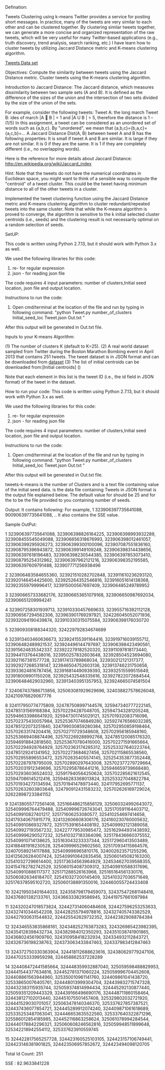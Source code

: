 Defination:

Tweets Clustering using k-means
Twitter provides a service for posting short messages. In practice, many of the tweets are very similar to each other and can be clustered together. By clustering similar tweets together, we can generate a more concise and organized representation of the raw tweets, which will be very useful for many Twitter-based applications (e.g., truth discovery, trend analysis, search ranking, etc.)
I have learn how to cluster tweets by utilizing Jaccard Distance metric and K-means clustering algorithm.

[Tweets Data set](http://www.utdallas.edu/~axn112530/cs6375/unsupervised/Tweets.json)

Objectives: Compute the similarity between tweets using the Jaccard Distance metric. Cluster tweets using the K-means clustering algorithm.

Introduction to Jaccard Distance:
The Jaccard distance, which measures dissimilarity between two sample sets (A and B). It is defined as the difference of the sizes of the union and the intersection of two sets divided by the size of the union of the sets.

For example, consider the following tweets:
Tweet A: the long march
Tweet B: ides of march
|A  B | = 1 and |A U B | = 5, therefore the distance is 1 – (1/5)
In this assignment, a tweet can be considered as an unordered set of words such as {a,b,c}. By "unordered", we mean that {a,b,c}={b,a,c}={a,c,b}=... A Jaccard Distance Dist(A, B) between tweet A and B has the following properties: It is small if tweet A and B are similar. It is large if they are not similar. It is 0 if they are the same. It is 1 if they are completely different (i.e., no overlapping words).

Here is the reference for more details about Jaccard Distance: http://en.wikipedia.org/wiki/Jaccard_index

Hint: Note that the tweets do not have the numerical coordinates in Euclidean space, you might want to think of a sensible way to compute the "centroid" of a tweet cluster. This could be the tweet having minimum distance to all of the other tweets in a cluster.

Implemented the tweet clustering function using the Jaccard Distance metric and K-means clustering algorithm to cluster redundant/repeated tweets into the same cluster. 
Note that while the K-means algorithm is proved to converge, the algorithm is sensitive to the k initial selected cluster centroids (i.e., seeds) and the clustering result is not necessarily optimal on a random selection of seeds. 

SetUP:

This code is written using Python 2.7.13, but it should work with Python 3.x as well.

We used the following libraries for this code:
1. re- for regular expression
2. json - for reading json file

The code requires 4 input parameters: number of clusters,Initial seed location, json file and output location.


Instructions to run the code:
1. Open cmd/terminal at the location of the file and run by typing in following command.
"python Tweet.py  number_of_clusters Initial_seed_loc Tweet.json Out.txt "

After this output will be generated in Out.txt file.



Inputs to your K-means Algorithm: 

(1) The number of clusters K (default to K=25). 
(2) A real world dataset sampled from Twitter during the Boston Marathon Bombing event in April 2013 that contains 251 tweets. The tweet dataset is in JSON format and can be downloaded from [dataset]()
(3) The list of initial centroids can be downloaded from:[Initial centroids] ()

Note that each element in this list is the tweet ID (i.e., the id field in JSON format) of the tweet in the dataset.

How to run your code:
This code is written using Python 2.7.13, but it should work with Python 3.x as well.

We used the following libraries for this code:
1. re- for regular expression
2. json - for reading json file

The code requires 4 input parameters: number of clusters,Initial seed location, json file and output location.


Instructions to run the code:
1. Open cmd/terminal at the location of the file and run by typing in following command.
"python Tweet.py  number_of_clusters Initial_seed_loc Tweet.json Out.txt "

After this output will be generated in Out.txt file.

tweets-k-means <numberOfClusters> <initialSeedsFile> <TweetsDataFile> <outputFile>
<numberOfClusters> is the number of Clusters and <initialSeedsFile> is a text file containing value of the initial seed data. <TweetsDataFile> is the data file containing Tweets in JSON format <outputFile> is the output file explained below.
The default value for <numberOfClusters> should be 25 and for the <initialSeeds> to be the file provided to you containing number of seeds.

Output:
It contains following:
<cluster-id> <List of tweet ids separated by comma>
For example,
1 323906397735641088, 900906397735641088, ..
It also contains the SSE value.

Sample OutPut:

1   323906397735641088, 323906398826164225, 323906398993932289, 323908455545049088, 323906656318676993, 323906398012461057, 323906399295926273, 323906399300100096, 323907087551836160, 323908795396943872, 323906399149109248, 323906398314438656, 323906397618196483, 323906398230544385, 323906397853073410, 323908795254312962, 323906397962121216, 323906398352195585, 323906397609791488, 323907771256938496

2   323906483584655360, 323921510282702848, 323911610236293120, 323920146454425600, 323925264352546816, 323916051614138368, 323923559799996417, 323915000567697409, 323906485249789952

3   323906657333682176, 323906653651079168, 323906650987692034, 323906651209994241

4   323907258301939713, 323910330457669633, 323955716392112128, 323906567294562306, 323963901769297921, 324226045052071936, 323932094190439874, 323910330315075584, 323906398176030720

5   323909308188344320, 324229792834674689

6   323913403460636673, 323924155391164416, 323919716039155712, 323906482489921537, 323924496144797697, 323906398423490561, 323915624835342337, 323922279182520320, 323911097818173440, 323944113764438016, 323950257832603648, 323928504523694080, 323921167381577728, 323917413789868034, 323930212121317377, 323929272685318147, 323946504752603136, 323913746231750656, 323933624816787456, 323916814490939393, 323932515599515649, 323918009901150208, 323925432548335616, 323927822072684544, 323906484629032960, 323913403951357953, 323924665074581504

7   324067437886713856, 325063081929629696, 324038827578626048, 324210976629067776

8   324117950774775809, 324787508997144576, 325947340777222145, 324785131569168384, 325702294287048705, 325947343281205248, 325946633986641920, 325947301745029121, 325701932083716096, 325702375430057984, 325253670746849280, 325927476566032385, 324785122073251840, 324799030859280384, 325702950859198464, 325702633174204416, 325702711729348608, 325702956185948160, 325253669408874496, 325702269288992768, 324785120085176320, 325946918842818560, 325253670780416000, 325702271591665664, 325702294928764929, 325702363174285312, 325253327640223744, 324785129241341952, 325702273684627456, 325702115865538560, 325702955896553472, 325702635405574145, 325254353877352448, 325702287978795009, 325702890297643008, 325702377279729664, 325702031912349696, 325702958786441216, 325946659739668480, 325702936036524032, 325917940564250624, 325702285621612545, 325947086145212416, 325946283368013824, 325253327048822784, 325701934273134594, 325701941478973440, 324117952695771137, 325702632603803648, 324790912431583232, 325702626169729024, 326228987233841152

9   324138055772561408, 325166486215856129, 325060324992643072, 325409996764479488, 325409996726743041, 325170591164403712, 325409910827401217, 325171606253080577, 325410254697414658, 324179340675915779, 324132606608306176, 324160230760005632, 325409910869327872, 325175391654408192, 325409992121389058, 325409927193567232, 324227779530985472, 325162944931438592, 325409996290527232, 325410327183364096, 325178436660375552, 325409910714138625, 325163043233337344, 325172960413503489, 324188481918230528, 325409996529602560, 325170934115864576, 324070589214117888, 325409996965810176, 324002623571255296, 324125626284007424, 325409910642835456, 325060145082163200, 325410327296614400, 325173634563964929, 324534627039588355, 324154782782742529, 325060154087309312, 325409910588317696, 325409910886117377, 325171288526163968, 325165164561330176, 325060826346184707, 325410327200145409, 325410327036571649, 325176378595102720, 325060138891350016, 324460055724433408

10   324219503401644033, 324358798179459073, 324375472681148416, 324376801382133761, 324366333829586945, 324419757661097984

11   324320247018573824, 324427314060484608, 324427596253253633, 324327410344542208, 324428255794978816, 324327405743382529, 324427930631544832, 324425542629732352, 324423829088784384

12   324346553835868161, 324348252763873283, 324326985423982395, 324354128398432734, 324382984012350293, 324351038741901865, 324368024561909760, 324310958418232934, 324334932112843721, 324326736198238763, 324373063433847463, 324337983412847463

13   324372750330363904, 324418112688623616, 324380629779247106, 324470253339959298, 324458862537228289

14   324408472441585664, 324448359932887040, 325059598488829953, 324441544377634816, 324452781371060224, 325059996704452608, 324408861563944960, 325350010961141760, 324409861041438720, 325338650076405761, 324448013999304704, 324439832715747328, 324432383115935744, 325059374814994434, 324445292130877440, 325059351209443329, 324439166496690176, 324448711860158464, 324438127102013440, 324451075501457408, 325329802032721920, 324441529030701057, 325063478140346370, 325337627857387521, 324437436077854721, 324445289912074240, 324409871061618689, 325335253487063041, 324446653635522560, 325337640322871296, 325586012854185985, 324452116863258624, 325061078994284544, 324440178842296321, 325060608246562816, 325059948511899648, 325342218942554112, 325337623910559745

15   324422817565257728, 324423160525103105, 324423157106749441, 324423146381901825, 324423506957852672, 324423494098120705

Total Id Count: 251


SSE : 82.9633841228